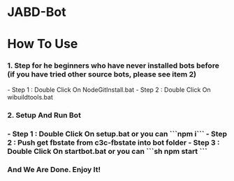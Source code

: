 # JABD-Bot
# How To Use
<h3>1. Step for he beginners who have never installed bots before (if you have tried other source bots, please see item 2)</h3>
- Step 1 : Double Click On NodeGitInstall.bat
- Step 2 : Double Click On wibuildtools.bat
<h3>2. Setup And Run Bot<h3>
- Step 1 : Double Click On setup.bat
  or you can
  ```npm i```
- Step 2 : Push get fbstate from c3c-fbstate into bot folder
- Step 3 : Double Click On startbot.bat
  or you can
  ```sh
     npm start
     ```
 <h3>And We Are Done. Enjoy It!</h3>
